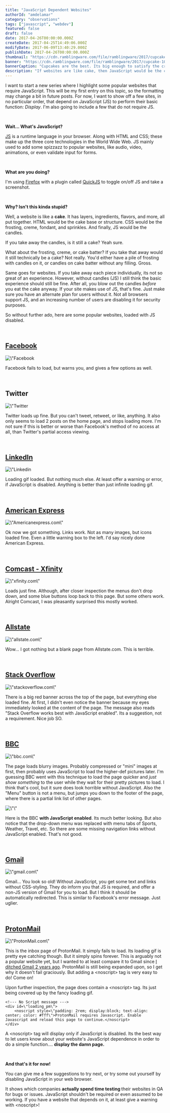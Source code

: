 ```yaml
---
title: "JavaScript Dependent Websites"
authorId: "amdelamar"
category: "observations"
tags: ["javascript", "webdev"]
featured: false
draft: false
date: 2017-04-26T00:00:00.000Z
createDate: 2017-04-25T14:49:06.000Z
modifyDate: 2017-06-09T13:40:29.000Z
publishDate: 2017-04-26T00:00:00.000Z
thumbnail: "https://cdn.ramblingware.com/file/ramblingware/2017/cupcake-640.jpg"
banner: "https://cdn.ramblingware.com/file/ramblingware/2017/cupcake-1024.jpg"
bannerCaption: "Cupcakes are the best. Its big enough to satisfy the craving and small enough to not feel guilty about it. (Photo Credit: Freepik)"
description: "If websites are like cake, then JavaScript would be the candles. But a cake without candles is still a cake. Right?"
---
```


<p>I want to start a new series where I highlight some popular websites that require JavaScript. This will be my first entry on this topic, so the formatting may change a bit in future posts. For now, I want to show off a few sites, in no particular order, that depend on JavaScript (JS) to perform their basic function: <em>Display</em>. I&#39;m also going to include a few that do not require JS.</p><p>&nbsp;</p><p><strong>Wait... What&#39;s JavaScript?</strong></p><p><a href=\"https://en.wikipedia.org/wiki/JavaScript\">JS</a> is a runtime language in your browser. Along with HTML and CSS; these make up the three core technologies in the World Wide Web. JS mainly used to add some spizzazz to popular websites, like audio, video, animations, or even validate input for forms.</p><p>&nbsp;</p><p><strong>What are you doing?</strong></p><p>I&#39;m using <a href=\"https://www.mozilla.org/en-US/firefox/new/\">Firefox</a> with a plugin called <a href=\"https://addons.mozilla.org/en-US/firefox/addon/quickjs/\">QuickJS</a> to toggle on/off JS and take a screenshot.</p><p>&nbsp;</p><p><strong>Why? Isn&#39;t this kinda stupid?</strong></p><p>Well, a website is like a <strong>cake</strong>. It has layers, ingredients, flavors, and more, all put together. HTML would be the cake base or structure. CSS would be the frosting, creme, fondant, and sprinkles. And finally, JS would be the candles.</p><p>If you take away the candles, is it still a cake? Yeah sure.</p><p>What about the frosting, creme, or cake batter? If you take that away would it still technically be a cake? Not really. You&#39;d either have a pile of frosting with candles on it, or candles on cake batter without any filling. Gross.</p><p>Same goes for websites. If you take away each piece individually, its not so great of an experience. However, without candles (JS) I still think the basic experience should still be fine. After all, you blow out the candles <em>before</em> you eat the cake anyway. If your site makes use of JS, that&#39;s fine. Just make sure you have an alternate plan for users without it. Not all browsers support JS, and an increasing number of users are disabling it for security purposes.</p><p>So without further ado, here are some popular websites, loaded with JS disabled.</p><p>&nbsp;</p><h2><a href=\"http://facebook.com/\">Facebook</a></h2><p style=\"text-align:center\"><img alt=\"Facebook screenshot\" height=\"384\" src=\"https://cdn.ramblingware.com/file/ramblingware/2017/nojs/facebook.jpg\" width=\"640\" /></p><p>Facebook fails to load, but warns you, and gives a few options as well.</p><p>&nbsp;</p><h2>Twitter</h2><p style=\"text-align:center\"><img alt=\"Twitter screenshot\" height=\"384\" src=\"https://cdn.ramblingware.com/file/ramblingware/2017/nojs/twitter.jpg\" width=\"640\" /></p><p>Twitter loads up fine. But you can&#39;t tweet, retweet, or like, anything. It also only seems to load 2 posts on the home page, and stops loading more. I&#39;m not sure if this is better or worse than Facebook&#39;s method of no access at all, than Twitter&#39;s partial access viewing.</p><p>&nbsp;</p><h2><a href=\"http://linkedin.com/\">LinkedIn</a></h2><p style=\"text-align:center\"><img alt=\"Linkedin screenshot\" height=\"384\" src=\"https://cdn.ramblingware.com/file/ramblingware/2017/nojs/linkedin.jpg\" width=\"640\" /></p><p>Loading gif loaded. But nothing much else. At least offer a warning or error, if JavaScript is disabled. Anything is better than just infinite loading gif.</p><p>&nbsp;</p><h2><a href=\"https://www.americanexpress.com/\">American Express</a></h2><p style=\"text-align:center\"><img alt=\"Americanexpress.com\" height=\"384\" src=\"https://cdn.ramblingware.com/file/ramblingware/2017/nojs/amex.jpg\" width=\"640\" /></p><p>Ok now we got something. Links work. Not as many images, but icons loaded fine. Even a little warning box to the left. I&#39;d say nicely done American Express.</p><p>&nbsp;</p><h2><a href=\"https://xfinity.com/\">Comcast - Xfinity</a></h2><p style=\"text-align:center\"><img alt=\"xfinity.com\" height=\"384\" src=\"https://cdn.ramblingware.com/file/ramblingware/2017/nojs/comcast.jpg\" width=\"640\" /></p><p>Loads just fine. Although, after closer inspection the menus don&#39;t drop down, and some blue buttons loop back to this page. But some others work. Alright Comcast, I was pleasantly surprised this mostly worked.</p><p>&nbsp;</p><h2><a href=\"http://allstate.com/\">Allstate</a></h2><p style=\"text-align:center\"><img alt=\"allstate.com\" height=\"384\" src=\"https://cdn.ramblingware.com/file/ramblingware/2017/nojs/allstate.jpg\" width=\"640\" /></p><p>Wow... I got nothing but a blank page from Allstate.com. This is terrible.</p><p>&nbsp;</p><h2><a href=\"https://stackoverflow.com/\">Stack Overflow</a></h2><p style=\"text-align:center\"><img alt=\"stackoverflow.com\" height=\"384\" src=\"https://cdn.ramblingware.com/file/ramblingware/2017/nojs/stackoverflow.jpg\" width=\"640\" /></p><p>There is a big red banner across the top of the page, but everything else loaded fine. At first, I didn&#39;t even notice the banner because my eyes immediately looked at the content of the page. The message also reads &quot;Stack Overflow works best with JavaScript enabled&quot;. Its a suggestion, not a requirement. Nice job SO.</p><p>&nbsp;</p><h2><a href=\"http://www.bbc.com/\">BBC</a></h2><p style=\"text-align:center\"><img alt=\"bbc.com\" height=\"384\" src=\"https://cdn.ramblingware.com/file/ramblingware/2017/nojs/bbc1.jpg\" width=\"640\" /></p><p>The page loads blurry images. Probably compressed or &quot;mini&quot; images at first, then probably uses JavaScript to load the higher-def pictures later. I&#39;m guessing BBC went with this technique to load the page quicker and <em>just show something</em> to the user while they wait for their pretty pictures to load. I think that&#39;s cool, but it sure does look horrible without JavaScript. Also the &quot;Menu&quot; button is not a menu, but jumps you down to the footer of the page, where there is a partial link list of other pages.</p><p style=\"text-align:center\"><img alt=\"\" height=\"384\" src=\"https://cdn.ramblingware.com/file/ramblingware/2017/nojs/bbc2.jpg\" width=\"640\" /></p><p>Here is the BBC <strong>with JavaScript enabled</strong>. Its much better looking. But also notice that the drop-down menu was replaced with menu tabs of Sports, Weather, Travel, etc. So there are some missing navigation links without JavaScript enabled. That&#39;s not good.</p><p>&nbsp;</p><h2><a href=\"https://gmail.com\">Gmail</a></h2><p style=\"text-align:center\"><img alt=\"gmail.com\" height=\"384\" src=\"https://cdn.ramblingware.com/file/ramblingware/2017/nojs/gmail.jpg\" width=\"640\" /></p><p>Gmail... You look so old! Without JavaScript, you get some text and links without CSS-styling. They do inform you that JS is required, and offer a non-JS version of Gmail for you to load. But I think it should be automatically redirected. This is similar to Facebook&#39;s error message. Just uglier.</p><p>&nbsp;</p><h2><a href=\"https://mail.protonmail.com/\">ProtonMail</a></h2><p style=\"text-align:center\"><img alt=\"ProtonMail.com\" height=\"384\" src=\"https://cdn.ramblingware.com/file/ramblingware/2017/nojs/protonmail.jpg\" width=\"640\" /></p><p>This is the inbox page of ProtonMail. It simply fails to load. Its loading gif is pretty eye catching though. But it simply spins forever. This is arguably not a popular website yet, but I wanted to at least compare it to Gmail since <a href=\"https://www.ramblingware.com/blog/2-years-without-gmail\">I ditched Gmail 2 years ago</a>. ProtonMail is still being expanded upon, so I get why it doesn&#39;t fail graciously. But adding a &lt;noscript&gt; tag is very easy to do! Come on!</p><p>Upon further inspection, the page does contain a &lt;noscript&gt; tag. Its just being covered up by the fancy loading gif.</p><pre><code class=\"language-html\">&lt;!--- No Script message ---&gt;<br/>&lt;div id=\"loading_pm\"&gt;<br/>    &lt;noscript style=\"padding: 2rem; display:block; text-align: center; color: #fff\"&gt;ProtonMail requires Javascript. Enable Javascript and reload this page to continue.&lt;/noscript&gt;<br/>&lt;/div&gt;</code></pre><p>A &lt;noscript&gt; tag will display only if JavaScript is disabled. Its the best way to let users know about your website&#39;s JavaScript dependence in order to do a simple function.... <strong>display the damn page.</strong></p><p>&nbsp;</p><p><strong>And that&#39;s it for now! </strong></p><p>You can give me a few suggestions to try next, or try some out yourself by disabling JavaScript in your web browser.</p><p>It shows which companies <strong>actually spend time testing </strong>their websites in QA for bugs or issues. JavaScript shouldn&#39;t be required or even assumed to be working. If you have a website that depends on it, at least give a warning with &lt;noscript&gt;!</p>
